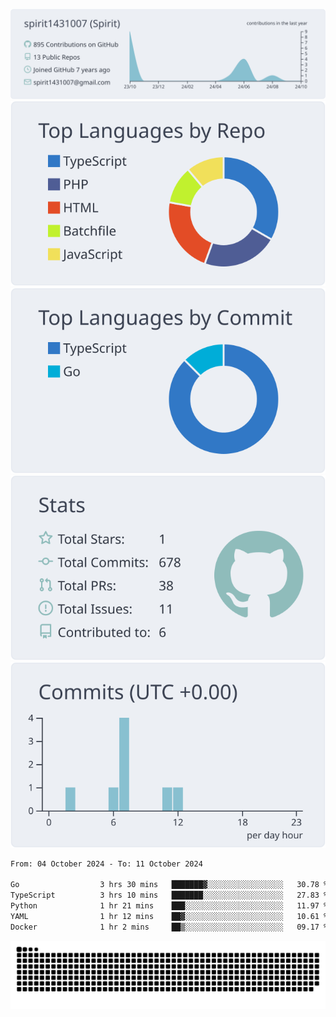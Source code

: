 [![](https://raw.githubusercontent.com/spirit1431007/spirit1431007/master/profile-summary-card-output/nord_bright/0-profile-details.svg)](https://git.io/spiritx)
[![](https://raw.githubusercontent.com/spirit1431007/spirit1431007/master/profile-summary-card-output/nord_bright/1-repos-per-language.svg)](https://git.io/spiritx) [![](https://raw.githubusercontent.com/spirit1431007/spirit1431007/master/profile-summary-card-output/nord_bright/2-most-commit-language.svg)](https://git.io/spiritx)
[![](https://raw.githubusercontent.com/spirit1431007/spirit1431007/master/profile-summary-card-output/nord_bright/3-stats.svg)](https://git.io/spiritx) [![](https://raw.githubusercontent.com/spirit1431007/spirit1431007/master/profile-summary-card-output/nord_bright/4-productive-time.svg)](https://git.io/spiritx)

<!--START_SECTION:waka-->

```txt
From: 04 October 2024 - To: 11 October 2024

Go                  3 hrs 30 mins   ███████▓░░░░░░░░░░░░░░░░░   30.78 %
TypeScript          3 hrs 10 mins   ███████░░░░░░░░░░░░░░░░░░   27.83 %
Python              1 hr 21 mins    ███░░░░░░░░░░░░░░░░░░░░░░   11.97 %
YAML                1 hr 12 mins    ██▓░░░░░░░░░░░░░░░░░░░░░░   10.61 %
Docker              1 hr 2 mins     ██▒░░░░░░░░░░░░░░░░░░░░░░   09.17 %
```

<!--END_SECTION:waka-->

![contribution](https://github.com/spirit1431007/spirit1431007/blob/output/github-contribution-grid-snake.svg)
